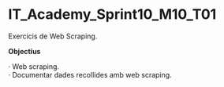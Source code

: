 # IT_Academy_Sprint10_M10_T01
Exercicis de Web Scraping.

**Objectius**  

· Web scraping.  
· Documentar dades recollides amb web scraping.
